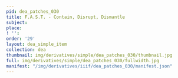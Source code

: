 ```yaml
---
pid: dea_patches_030
title: F.A.S.T. - Contain, Disrupt, Dismantle
subject: 
place: 
! '': 
order: '29'
layout: dea_simple_item
collection: dea
thumbnail: img/derivatives/simple/dea_patches_030/thumbnail.jpg
full: img/derivatives/simple/dea_patches_030/fullwidth.jpg
manifest: "/img/derivatives/iiif/dea_patches_030/manifest.json"
---
```

